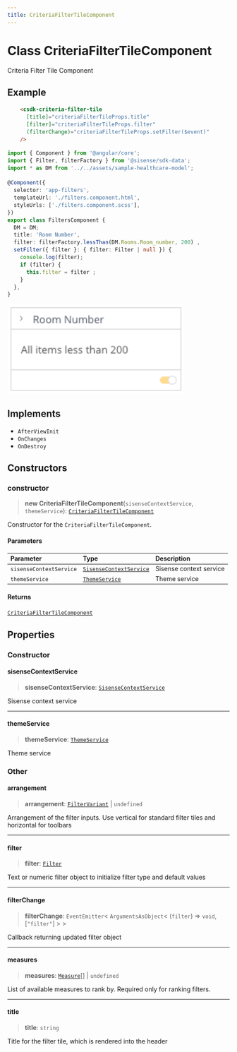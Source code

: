 ```yaml
---
title: CriteriaFilterTileComponent
---
```


# Class CriteriaFilterTileComponent

Criteria Filter Tile Component

## Example

```html
    <csdk-criteria-filter-tile
      [title]="criteriaFilterTileProps.title"
      [filter]="criteriaFilterTileProps.filter"
      (filterChange)="criteriaFilterTileProps.setFilter($event)"
    />
```
```ts
import { Component } from '@angular/core';
import { Filter, filterFactory } from '@sisense/sdk-data';
import * as DM from '../../assets/sample-healthcare-model';

@Component({
  selector: 'app-filters',
  templateUrl: './filters.component.html',
  styleUrls: ['./filters.component.scss'],
})
export class FiltersComponent {
  DM = DM;
  title: 'Room Number',
  filter: filterFactory.lessThan(DM.Rooms.Room_number, 200) ,
  setFilter({ filter }: { filter: Filter | null }) {
    console.log(filter);
    if (filter) {
      this.filter = filter ;
    }
  },
}
```
<img src="../../../img/angular-criteria-filter-tile-example.png" width="400px" />

## Implements

- `AfterViewInit`
- `OnChanges`
- `OnDestroy`

## Constructors

### constructor

> **new CriteriaFilterTileComponent**(`sisenseContextService`, `themeService`): [`CriteriaFilterTileComponent`](class.CriteriaFilterTileComponent.md)

Constructor for the `CriteriaFilterTileComponent`.

#### Parameters

| Parameter | Type | Description |
| :------ | :------ | :------ |
| `sisenseContextService` | [`SisenseContextService`](../contexts/class.SisenseContextService.md) | Sisense context service |
| `themeService` | [`ThemeService`](../contexts/class.ThemeService.md) | Theme service |

#### Returns

[`CriteriaFilterTileComponent`](class.CriteriaFilterTileComponent.md)

## Properties

### Constructor

#### sisenseContextService

> **sisenseContextService**: [`SisenseContextService`](../contexts/class.SisenseContextService.md)

Sisense context service

***

#### themeService

> **themeService**: [`ThemeService`](../contexts/class.ThemeService.md)

Theme service

### Other

#### arrangement

> **arrangement**: [`FilterVariant`](../type-aliases/type-alias.FilterVariant.md) \| `undefined`

Arrangement of the filter inputs. Use vertical for standard filter tiles and horizontal for toolbars

***

#### filter

> **filter**: [`Filter`](../../sdk-data/interfaces/interface.Filter.md)

Text or numeric filter object to initialize filter type and default values

***

#### filterChange

> **filterChange**: `EventEmitter`\< `ArgumentsAsObject`\< (`filter`) => `void`, [`"filter"`] \> \>

Callback returning updated filter object

***

#### measures

> **measures**: [`Measure`](../../sdk-data/interfaces/interface.Measure.md)[] \| `undefined`

List of available measures to rank by. Required only for ranking filters.

***

#### title

> **title**: `string`

Title for the filter tile, which is rendered into the header

